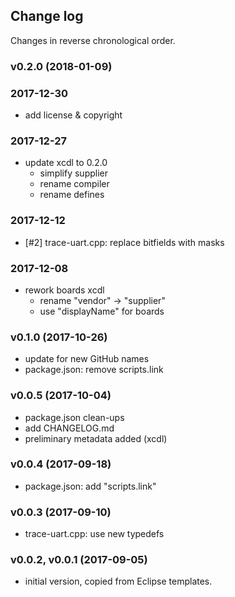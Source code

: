 ## Change log

Changes in reverse chronological order.

### v0.2.0 (2018-01-09)

### 2017-12-30

* add license & copyright

### 2017-12-27

* update xcdl to 0.2.0
  * simplify supplier
  * rename compiler
  * rename defines

### 2017-12-12

* [#2] trace-uart.cpp: replace bitfields with masks

### 2017-12-08

* rework boards xcdl
  * rename "vendor" -> "supplier"
  * use "displayName" for boards

### v0.1.0 (2017-10-26)

* update for new GitHub names
* package.json: remove scripts.link

### v0.0.5 (2017-10-04)

* package.json clean-ups
* add CHANGELOG.md
* preliminary metadata added (xcdl)

### v0.0.4 (2017-09-18)

* package.json: add "scripts.link"

### v0.0.3 (2017-09-10)

* trace-uart.cpp: use new typedefs

### v0.0.2, v0.0.1 (2017-09-05)

* initial version, copied from Eclipse templates.

